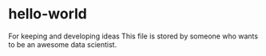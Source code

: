 # hello-world
For keeping and developing ideas
This file is stored by someone who wants to be an awesome data scientist.
